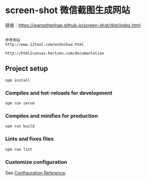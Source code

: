 # screen-shot 微信截图生成网站

链接：https://wangzhenhao.github.io/screen-shot/dist/index.html

```

参考网站
http://www.12tool.com/wxduihua.html

http://html2canvas.hertzen.com/documentation

```
## Project setup
```
npm install
```

### Compiles and hot-reloads for development
```
npm run serve
```

### Compiles and minifies for production
```
npm run build
```

### Lints and fixes files
```
npm run lint
```

### Customize configuration
See [Configuration Reference](https://cli.vuejs.org/config/).
